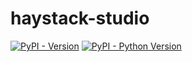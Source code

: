# haystack-studio

[![PyPI - Version](https://img.shields.io/pypi/v/haystack-studio.svg)](https://pypi.org/project/haystack-studio)
[![PyPI - Python Version](https://img.shields.io/pypi/pyversions/haystack-studio.svg)](https://pypi.org/project/haystack-studio)
